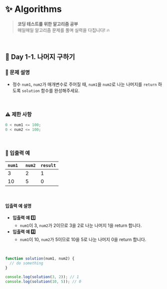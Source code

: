 # ✨ Algorithms

> **코딩 테스트를 위한 알고리즘 공부**  
> 매일매일 알고리즘 문제를 풀며 실력을 다집니다! 🔥

<br>

## 📅 Day 1-1. 나머지 구하기

### 📍 문제 설명

- 정수 `num1`, `num2`가 매개변수로 주어질 때,
  `num1`을 `num2`로 나눈 나머지를 `return` 하도록
  `solution` 함수를 완성해주세요.

<br>

### ⚠️ 제한 사항

```javascript
0 < num1 <= 100;
0 < num2 <= 100;
```

<br>

### 👀 입출력 예

| `num1 ` | `num2` | `result` |
| ------- | ------ | -------- |
| 3       | 2      | 1        |
| 10      | 5      | 0        |

<br>

#### 입출력 예 설명

- **입출력 예 1️⃣**
  - `num1`이 3, `num2`가 2이므로 3을 2로 나눈 나머지 1을 return 합니다.
- **입출력 예 2️⃣**
  - `num1`이 10, `num2`가 5이므로 10을 5로 나눈 나머지 0을 return 합니다.

<br>

```javascript
function solution(num1, num2) {
  // do something
}

console.log(solution(3, 2)); // 1
console.log(solution(10, 5)); // 0
```
